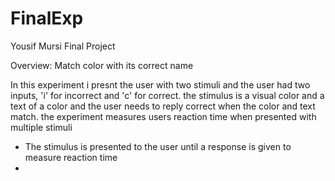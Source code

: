 # FinalExp


Yousif Mursi Final Project

Overview: Match color with its correct name


In this experiment i presnt the user with two stimuli and the user had two inputs, 'i' for incorrect and 'c' for correct. the stimulus is a visual color and a text of a color and the user needs to reply correct when the color and text match. the experiment measures users reaction time when presented with multiple stimuli

* The stimulus is presented to the user until a response is given to measure reaction time
* 


